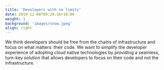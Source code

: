 ```yaml
---
title: 'Developers with no limits'
date: 2018-12-06T09:29:16+10:00
weight: 1
background: 'images/snow.jpeg'
align: right
---
```


We think developers should be free from the chains of infrastructure and focus on what matters: their code. We want to simplify the developer experience of adopting cloud native technologies by providing a seamless, turn-key solution that allows developers to focus on their code and not the infrastructure.